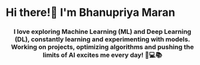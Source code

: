<!---
- 👋 Hi, I’m @bhanupriya-mcw
- 👀 I’m interested in ...
- 🌱 I’m currently learning ...
- 💞️ I’m looking to collaborate on ...
- 📫 How to reach me ...
- 😄 Pronouns: ...
- ⚡ Fun fact: ...


bhanupriya-mcw/bhanupriya-mcw is a ✨ special ✨ repository because its `README.md` (this file) appears on your GitHub profile.
You can click the Preview link to take a look at your changes.
--->
<h1 align="left">Hi there!👋 I'm Bhanupriya Maran </h1>
<h3 align="center">I love exploring Machine Learning (ML) and Deep Learning (DL), constantly learning and experimenting with models. Working on projects, optimizing algorithms and pushing the limits of AI excites me every day!  🚀💻📚</h3>

<h2 
- 🤝 How to connect with me: [LinkedIn](https://www.linkedin.com/in/bhanupriya-maran/)
</h2>
